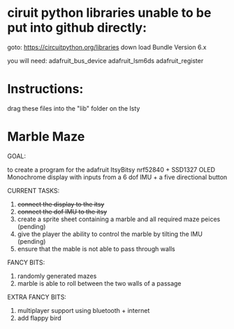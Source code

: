 # ciruit python libraries unable to be put into github directly:
goto: https://circuitpython.org/libraries
down load Bundle Version 6.x

you will need:
adafruit_bus_device
adafruit_lsm6ds
adafruit_register

# Instructions:
drag these files into the "lib" folder on the Isty

# Marble Maze

GOAL:

to create a program for the adafruit ItsyBitsy nrf52840 + SSD1327 OLED Monochrome display with inputs from a 6 dof IMU + a five directional button

CURRENT TASKS:
1. ~~connect the display to the itsy~~
2. ~~connect the dof IMU to the itsy~~
3. create a sprite sheet containing a marble and all required maze peices (pending)
4. give the player the ability to control the marble by tilting the IMU (pending)
5. ensure that the mable is not able to pass through walls

FANCY BITS:
1. randomly generated mazes
2. marble is able to roll between the two walls of a passage

EXTRA FANCY BITS:
1. multiplayer support using bluetooth + internet
2. add flappy bird
